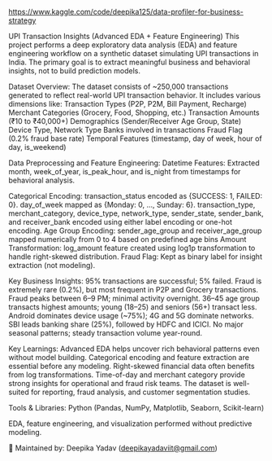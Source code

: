 https://www.kaggle.com/code/deepika125/data-profiler-for-business-strategy

UPI Transaction Insights (Advanced EDA + Feature Engineering)
This project performs a deep exploratory data analysis (EDA) and feature engineering workflow on a synthetic dataset simulating UPI transactions in India.
The primary goal is to extract meaningful business and behavioral insights, not to build prediction models.

Dataset Overview:
The dataset consists of ~250,000 transactions generated to reflect real-world UPI transaction behavior.
It includes various dimensions like:
Transaction Types (P2P, P2M, Bill Payment, Recharge)
Merchant Categories (Grocery, Food, Shopping, etc.)
Transaction Amounts (₹10 to ₹40,000+)
Demographics (Sender/Receiver Age Group, State)
Device Type, Network Type
Banks involved in transactions
Fraud Flag (0.2% fraud base rate)
Temporal Features (timestamp, day of week, hour of day, is_weekend)

Data Preprocessing and Feature Engineering:
Datetime Features: Extracted month, week_of_year, is_peak_hour, and is_night from timestamps for behavioral analysis.

Categorical Encoding:
transaction_status encoded as {SUCCESS: 1, FAILED: 0}.
day_of_week mapped as {Monday: 0, ..., Sunday: 6}.
transaction_type, merchant_category, device_type, network_type, sender_state, sender_bank, and receiver_bank encoded using either label encoding or one-hot encoding.
Age Group Encoding: sender_age_group and receiver_age_group mapped numerically from 0 to 4 based on predefined age bins
Amount Transformation: log_amount feature created using log1p transformation to handle right-skewed distribution.
Fraud Flag: Kept as binary label for insight extraction (not modeling).

Key Business Insights:
95% transactions are successful; 5% failed.
Fraud is extremely rare (0.2%), but most frequent in P2P and Grocery transactions.
Fraud peaks between 6–9 PM; minimal activity overnight.
36–45 age group transacts highest amounts; young (18–25) and seniors (56+) transact less.
Android dominates device usage (~75%); 4G and 5G dominate networks.
SBI leads banking share (25%), followed by HDFC and ICICI.
No major seasonal patterns; steady transaction volume year-round.

Key Learnings:
Advanced EDA helps uncover rich behavioral patterns even without model building.
Categorical encoding and feature extraction are essential before any modeling.
Right-skewed financial data often benefits from log transformations.
Time-of-day and merchant category provide strong insights for operational and fraud risk teams.
The dataset is well-suited for reporting, fraud analysis, and customer segmentation studies.

Tools & Libraries:
Python (Pandas, NumPy, Matplotlib, Seaborn, Scikit-learn)

EDA, feature engineering, and visualization performed without predictive modeling.

📌 Maintained by:
Deepika Yadav (deepikayadaviit@gmail.com)
